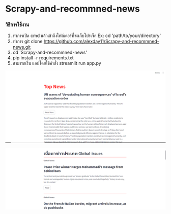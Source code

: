 # Scrapy-and-recommned-news

### วิธีการใช้งาน

1. ทำการเปิด cmd แล้วเข้าถึงโฟล์เดอร์ที่จะเก็บโปรเจ็ค Ex: cd 'path/to/your/directory'
2. ทำการ git clone https://github.com/alexday11/Scrapy-and-recommned-news.git
3. cd 'Scrapy-and-recommned-news'
4. pip install -r requirements.txt
5. สามารถเริ่ม แอปโดยใช้คำสั่ง streamlit run app.py

![example](topnews1.png)


![example2](topnews2.png)
